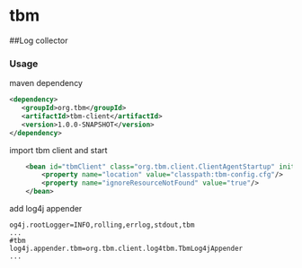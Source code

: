 # tbm
##Log collector

### Usage

maven dependency
```xml
<dependency>
   <groupId>org.tbm</groupId>
   <artifactId>tbm-client</artifactId>
   <version>1.0.0-SNAPSHOT</version>
</dependency>
```

import tbm client and start
```xml
    <bean id="tbmClient" class="org.tbm.client.ClientAgentStartup" init-method="start">
        <property name="location" value="classpath:tbm-config.cfg"/>
        <property name="ignoreResourceNotFound" value="true"/>
    </bean>
```



add log4j appender
```properties
og4j.rootLogger=INFO,rolling,errlog,stdout,tbm
...
#tbm
log4j.appender.tbm=org.tbm.client.log4tbm.TbmLog4jAppender
...
```